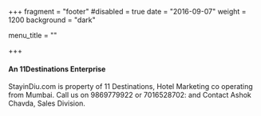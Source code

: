 +++
fragment = "footer"
#disabled = true
date = "2016-09-07"
weight = 1200
background = "dark"

menu_title = ""

+++

#### An 11Destinations Enterprise
StayinDiu.com is property of 11 Destinations, Hotel Marketing co operating from Mumbai. 
Call us on 9869779922 or 7016528702: and Contact Ashok Chavda, Sales Division.